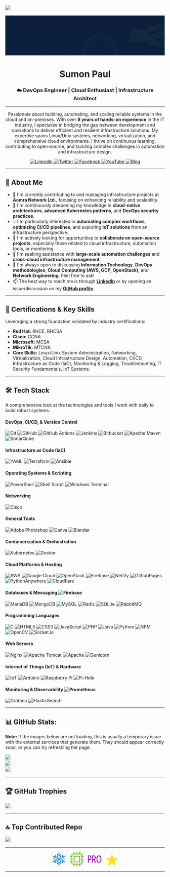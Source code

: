 [![](https://visitcount.itsvg.in/api?id=sumonpaul18&icon=0&color=0)](https://visitcount.itsvg.in)

<div align="center">

![sumonpaul-cover](https://github.com/SumonPaul18/SumonPaul18/blob/main/image/sp-linkedin-cover.gif)

# Sumon Paul

### ☁️ DevOps Engineer | Cloud Enthusiast | Infrastructure Architect

---

Passionate about building, automating, and scaling reliable systems in the cloud and on-premises. With over **8 years of hands-on experience** in the IT industry, I specialize in bridging the gap between development and operations to deliver efficient and resilient infrastructure solutions. My expertise spans Linux/Unix systems, networking, virtualization, and comprehensive cloud environments. I thrive on continuous learning, contributing to open-source, and tackling complex challenges in automation and infrastructure design.

<p align="center">
  <a href="https://www.linkedin.com/in/sumonpaul/" target="_blank">
    <img src="https://img.shields.io/badge/LinkedIn-sumonpaul-0077B5?style=for-the-badge&logo=linkedin&logoColor=white" alt="LinkedIn">
  </a>
  <a href="https://x.com/sumon_paul25" target="_blank">
    <img src="https://img.shields.io/badge/Twitter-sumon_paul25-000000?style=for-the-badge&logo=x&logoColor=white" alt="Twitter"> </a>
  <a href="https://www.facebook.com/skp.39" target="_blank">
    <img src="https://img.shields.io/badge/Facebook-skp.39-1877F2?style=for-the-badge&logo=facebook&logoColor=white" alt="Facebook">
  </a>
  <a href="[Your YouTube Channel URL]" target="_blank">
    <img src="https://img.shields.io/badge/YouTube-Channel-FF0000?style=for-the-badge&logo=youtube&logoColor=white" alt="YouTube">
  </a>
  <a href="https://blog.paulco.xyz" target="_blank">
    <img src="https://img.shields.io/badge/Blog-paulco.xyz-FF5500?style=for-the-badge&logo=blogger&logoColor=white" alt="Blog"> </a>
</p>

</div>

---

## 🚀 About Me

* 🔭 I'm currently contributing to and managing infrastructure projects at **Aamra Network Ltd.**, focusing on enhancing reliability and scalability.
* 🌱 I'm continuously deepening my knowledge in **cloud-native architectures**, **advanced Kubernetes patterns**, and **DevOps security practices**.
* 💡 I'm particularly interested in **automating complex workflows**, **optimizing CI/CD pipelines**, and exploring **IoT solutions** from an infrastructure perspective.
* 🤝 I'm actively looking for opportunities to **collaborate on open-source projects**, especially those related to cloud infrastructure, automation tools, or monitoring.
* 🤔 I'm seeking assistance with **large-scale automation challenges** and **cross-cloud infrastructure management**.
* 💬 I'm always open to discussing **Information Technology**, **DevOps methodologies**, **Cloud Computing (AWS, GCP, OpenStack)**, and **Network Engineering**. Feel free to ask!
* 📫 The best way to reach me is through **[LinkedIn](https://www.linkedin.com/in/sumonpaul/)** or by opening an issue/discussion on my **[GitHub profile](https://github.com/SumonPaul18)**.

---

## 🏅 Certifications & Key Skills

Leveraging a strong foundation validated by industry certifications:

* **Red Hat:** RHCE, RHCSA
* **Cisco:** CCNA
* **Microsoft:** MCSA
* **MikroTik:** MTCNA
* **Core Skills:** Linux/Unix System Administration, Networking, Virtualization, Cloud Infrastructure Design, Automation, CI/CD, Infrastructure as Code (IaC), Monitoring & Logging, Troubleshooting, IT Security Fundamentals, IoT Systems.

---

## 🛠️ Tech Stack

A comprehensive look at the technologies and tools I work with daily to build robust systems:
    
#### **DevOps, CI/CD, & Version Control**
![Git](https://img.shields.io/badge/git-%23F05033.svg?style=for-the-badge&logo=git&logoColor=white)
![GitHub](https://img.shields.io/badge/github-%23121011.svg?style=for-the-badge&logo=github&logoColor=white)
![GitHub Actions](https://img.shields.io/badge/github%20actions-%232671E5.svg?style=for-the-badge&logo=githubactions&logoColor=white)
![Jenkins](https://img.shields.io/badge/jenkins-%232C5263.svg?style=for-the-badge&logo=jenkins&logoColor=white)
![Bitbucket](https://img.shields.io/badge/bitbucket-%230047B3.svg?style=for-the-badge&logo=bitbucket&logoColor=white)
![Apache Maven](https://img.shields.io/badge/Apache%20Maven-C71A36?style=for-the-badge&logo=Apache%20Maven&logoColor=white)
![SonarQube](https://img.shields.io/badge/SonarQube-black?style=for-the-badge&logo=sonarqube&logoColor=4E9BCD)

#### **Infrastructure as Code (IaC)**
![YAML](https://img.shields.io/badge/yaml-%23ffffff.svg?style=for-the-badge&logo=yaml&logoColor=151515)
![Terraform](https://img.shields.io/badge/terraform-%235835CC.svg?style=for-the-badge&logo=terraform&logoColor=white)
![Ansible](https://img.shields.io/badge/ansible-%231A1918.svg?style=for-the-badge&logo=ansible&logoColor=white)

#### **Operating Systems & Scripting**
![PowerShell](https://img.shields.io/badge/PowerShell-%235391FE.svg?style=for-the-badge&logo=powershell&logoColor=white)
![Shell Script](https://img.shields.io/badge/shell_script-%23121011.svg?style=for-the-badge&logo=gnu-bash&logoColor=white)
![Windows Terminal](https://img.shields.io/badge/Windows%20Terminal-%234D4D4D.svg?style=for-the-badge&logo=windows-terminal&logoColor=white)

#### **Networking**
![Cisco](https://img.shields.io/badge/cisco-%23049fd9.svg?style=for-the-badge&logo=cisco&logoColor=black)

#### **General Tools**
![Adobe Photoshop](https://img.shields.io/badge/adobe%20photoshop-%2331A8FF.svg?style=for-the-badge&logo=adobe%20photoshop&logoColor=white)
![Canva](https://img.shields.io/badge/Canva-%2300C4CC.svg?style=for-the-badge&logo=Canva&logoColor=white)
![Blender](https://img.shields.io/badge/blender-%23F5792A.svg?style=for-the-badge&logo=blender&logoColor=white)

#### **Containerization & Orchestration**
![Kubernetes](https://img.shields.io/badge/kubernetes-%23326ce5.svg?style=for-the-badge&logo=kubernetes&logoColor=white)
![Docker](https://img.shields.io/badge/docker-%230db7ed.svg?style=for-the-badge&logo=docker&logoColor=white)

#### **Cloud Platforms & Hosting**
![AWS](https://img.shields.io/badge/AWS-%23FF9900.svg?style=for-the-badge&logo=amazon-aws&logoColor=white)
![Google Cloud](https://img.shields.io/badge/GoogleCloud-%234285F4.svg?style=for-the-badge&logo=google-cloud&logoColor=white)
![OpenStack](https://img.shields.io/badge/Openstack-%23f01742.svg?style=for-the-badge&logo=openstack&logoColor=white)
![Firebase](https://img.shields.io/badge/firebase-%23039BE5.svg?style=for-the-badge&logo=firebase)
![Netlify](https://img.shields.io/badge/netlify-%23000000.svg?style=for-the-badge&logo=netlify&logoColor=#00C7B7)
![GithubPages](https://img.shields.io/badge/github%20pages-121013?style=for-the-badge&logo=github&logoColor=white)
![PythonAnywhere](https://img.shields.io/badge/pythonanywhere-%232F9FD7.svg?style=for-the-badge&logo=pythonanywhere&logoColor=151515)
![Cloudflare](https://img.shields.io/badge/Cloudflare-F38020?style=for-the-badge&logo=Cloudflare&logoColor=white)

#### **Databases & Messaging** ![Firebase](https://img.shields.io/badge/firebase-a08021?style=for-the-badge&logo=firebase&logoColor=ffcd34)
![MariaDB](https://img.shields.io/badge/MariaDB-003545?style=for-the-badge&logo=mariadb&logoColor=white)
![MongoDB](https://img.shields.io/badge/MongoDB-%234ea94b.svg?style=for-the-badge&logo=mongodb&logoColor=white)
![MySQL](https://img.shields.io/badge/mysql-4479A1.svg?style=for-the-badge&logo=mysql&logoColor=white)
![Redis](https://img.shields.io/badge/redis-%23DD0031.svg?style=for-the-badge&logo=redis&logoColor=white)
![SQLite](https://img.shields.io/badge/sqlite-%2307405e.svg?style=for-the-badge&logo=sqlite&logoColor=white)
![RabbitMQ](https://img.shields.io/badge/rabbitmq-FF6600?style=for-the-badge&logo=rabbitmq&logoColor=white)

#### **Programming Languages**
![C](https://img.shields.io/badge/c-%2300599C.svg?style=for-the-badge&logo=c&logoColor=white)
![HTML5](https://img.shields.io/badge/html5-%23E34F26.svg?style=for-the-badge&logo=html5&logoColor=white)
![CSS3](https://img.shields.io/badge/css3-%231572B6.svg?style=for-the-badge&logo=css3&logoColor=white)
![JavaScript](https://img.shields.io/badge/javascript-%23323330.svg?style=for-the-badge&logo=javascript&logoColor=%23F7DF1E)
![PHP](https://img.shields.io/badge/php-%23777BB4.svg?style=for-the-badge&logo=php&logoColor=white)
![Java](https://img.shields.io/badge/java-%23ED8B00.svg?style=for-the-badge&logo=openjdk&logoColor=white)
![Python](https://img.shields.io/badge/python-3670A0?style=for-the-badge&logo=python&logoColor=ffdd54)
![NPM](https://img.shields.io/badge/NPM-%23CB3837.svg?style=for-the-badge&logo=npm&logoColor=white)
![OpenCV](https://img.shields.io/badge/opencv-%23white.svg?style=for-the-badge&logo=opencv&logoColor=white)
![Socket.io](https://img.shields.io/badge/Socket.io-black?style=for-the-badge&logo=socket.io&badgeColor=010101)

#### **Web Servers**
![Nginx](https://img.shields.io/badge/nginx-%23009639.svg?style=for-the-badge&logo=nginx&logoColor=white)
![Apache Tomcat](https://img.shields.io/badge/apache%20tomcat-%23F8DC75.svg?style=for-the-badge&logo=apache-tomcat&logoColor=black)
![Apache](https://img.shields.io/badge/apache-%23D42029.svg?style=for-the-badge&logo=apache&logoColor=white)
![Gunicorn](https://img.shields.io/badge/gunicorn-%298729.svg?style=for-the-badge&logo=gunicorn&logoColor=white)

#### **Internet of Things (IoT) & Hardware**
![IoT](https://img.shields.io/badge/IoT-0077B6?style=for-the-badge&logo=internet-of-things&logoColor=white)
![Arduino](https://img.shields.io/badge/-Arduino-00979D?style=for-the-badge&logo=Arduino&logoColor=white)
![Raspberry Pi](https://img.shields.io/badge/-RaspberryPi-C51A4A?style=for-the-badge&logo=Raspberry-Pi)
![Pi-Hole](https://img.shields.io/badge/pihole-%2396060C.svg?style=for-the-badge&logo=pi-hole&logoColor=white)

#### **Monitoring & Observability** ![Prometheus](https://img.shields.io/badge/Prometheus-E6522C?style=for-the-badge&logo=Prometheus&logoColor=white)
![Grafana](https://img.shields.io/badge/grafana-%23F46800.svg?style=for-the-badge&logo=grafana&logoColor=white)
![ElasticSearch](https://img.shields.io/badge/-ElasticSearch-005571?style=for-the-badge&logo=elasticsearch)

---

## 📊 GitHub Stats:

**Note:** If the images below are not loading, this is usually a temporary issue with the external services that generate them. They should appear correctly soon, or you can try refreshing the page.

![](https://github-readme-stats.vercel.app/api?username=sumonpaul18&theme=dark&hide_border=false&include_all_commits=false&count_private=false)<br/>
![](https://github-readme-streak-stats.herokuapp.com/?user=sumonpaul18&theme=dark&hide_border=false)<br/>
![](https://github-readme-stats.vercel.app/api/top-langs/?username=sumonpaul18&theme=dark&hide_border=false&include_all_commits=false&count_private=false&layout=compact)

---

## 🏆 GitHub Trophies
![](https://github-profile-trophy.vercel.app/?username=sumonpaul18&theme=radical&no-frame=false&no-bg=true&margin-w=4)

---

<!---
## ✍️ Random Dev Quote
![](https://quotes-github-readme.vercel.app/api?type=horizontal&theme=radical)

---
--->

## 🔝 Top Contributed Repo
![](https://github-contributor-stats.vercel.app/api?username=sumonpaul18&limit=5&theme=dark&combine_all_yearly_contributions=true)

---

<p align="center">
  <a href='https://archiveprogram.github.com/'><img src='https://raw.githubusercontent.com/acervenky/animated-github-badges/master/assets/acbadge.gif' width='45' height='45' alt="Arctic Code Vault Contributor"></a>  
  <a href='https://docs.github.com/en/developers'><img src='https://raw.githubusercontent.com/acervenky/animated-github-badges/master/assets/devbadge.gif' width='45' height='45' alt="GitHub Developer"></a>  
  <a href='https://github.com/pricing'><img src='https://raw.githubusercontent.com/acervenky/animated-github-badges/master/assets/pro.gif' width='45' height='45' alt="GitHub Pro"></a>  
  <a href='https://stars.github.com/'><img src='https://raw.githubusercontent.com/acervenky/animated-github-badges/master/assets/starbadge.gif' width='40' height='40' alt="GitHub Stars"></a>
</p>

---
